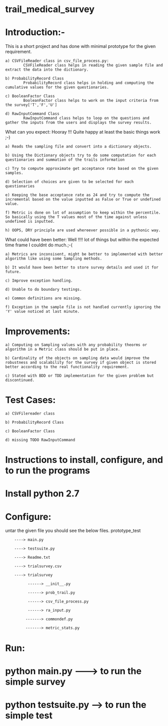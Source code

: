 # trail_medical_survey

# Introduction:-
This is a short project and has done with minimal prototype for the given requirement. 

	a) CSVFileReader class in csv_file_process.py:
			CSVFileReader class helps in reading the given sample file and extract the data into the dictionary.
			
	b) ProbabilityRecord Class
			ProbabilityRecord class helps in holding and computing the cumulative values for the given questionaries.
			
	c) BooleanFactor Class
			BooleanFactor class helps to work on the input criteria from the survey['T','F','U']
			
	d) RawInputCommand Class
			RawInputCommand class helps to loop on the questions and gather the inputs from the users and displays the survey results. 
			

What can you expect:
	Hooray !!! Quite happy at least the basic things work ;-)
	
	a) Reads the sampling file and convert into a dictionary objects.
	
	b) Using the Dictionary objects try to do some computation for each questionaries and summation of the trails information
	
	c) Try to compute approximate get acceptance rate based on the given samples.
	
	d) Selection of choices are given to be selected for each questionaries 
	
	e) Keeping the base acceptance rate as 24 and try to compute the incremental based on the value inputted as False or True or undefined value.
	
	f) Metric is done on lot of assumption to keep within the percentile. So basically using the T values most of the time against unless undefined is inputted.
	
	h) OOPS, DRY principle are used whereever possible in a pythonic way.
	
What could have been better:
       Well !!!! lot of things but within the expected time frame I couldnt do much.;-(
       
	a) Metrics are inconsisent, might be better to implemented with better algorithm like using some Sampling methods.
	
	b) It would have been better to store survey details and used it for future.
	
	c) Improve exception handling.
	
	d) Unable to do boundary testings. 
	
	e) Common definitions are missing.
	
	f) Exception in the sample file is not handled currently ignoring the 'Y' value noticed at last minute.


# Improvements:
	a) Computing on Sampling values with any probability theorms or algorithm in a Metric class should be put in place.
	
	b) Cardinality of the objects on sampling data would improve the robustness and scalability for the survey if given object is stored better according to the real functionality requirement.
	
	c) Stated with BDD or TDD implementation for the given problem but discontinued.
	

# Test Cases:
	a) CSVFilereader class
	
	b) ProbabilityRecord Class
	
	c) BooleanFactor Class
	
	d) missing TODO RawInputCommand
	


# Instructions to install, configure, and to run the programs


# Install python 2.7

# Configure:
untar the given file you should see the below files.
	prototype_test
	
		----> main.py
		
		----> testsuite.py
		
		----> Readme.txt
		
		----> trialsurvey.csv
		
		----> trialsurvey  
		
			  ------> __init__.py
			  
			  ------> prob_trail.py
			  
			  ------> csv_file_process.py
			  
			  ------> ra_input.py
			  
			 -------> commondef.py
			 
			 -------> metric_stats.py
			 

# Run:

#	python main.py  ---> to run the simple survey

#	python testsuite.py  --> to run the simple test


